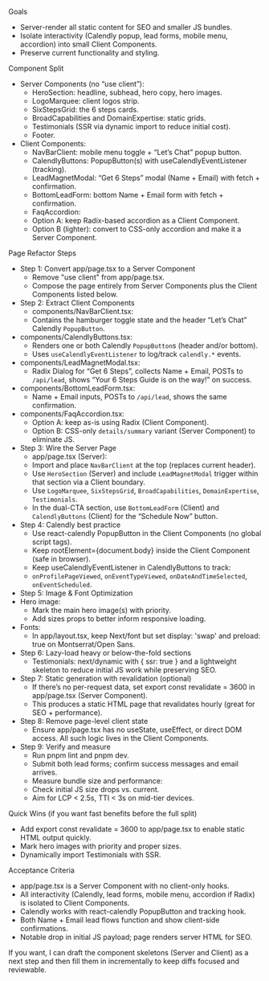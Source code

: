 Goals                                                                                                                                                                                                                              
                                                                                                                                                                                                                                   
- Server-render all static content for SEO and smaller JS bundles.                                                                                                                                                                 
- Isolate interactivity (Calendly popup, lead forms, mobile menu, accordion) into small Client Components.                                                                                                                         
- Preserve current functionality and styling.                                                                                                                                                                                      
                                                                                                                                                                                                                                   
Component Split                                                                                                                                                                                                                    
                                                                                                                                                                                                                                   
- Server Components (no “use client”):                                                                                                                                                                                             
    - HeroSection: headline, subhead, hero copy, hero images.                                                                                                                                                                      
    - LogoMarquee: client logos strip.                                                                                                                                                                                             
    - SixStepsGrid: the 6 steps cards.                                                                                                                                                                                             
    - BroadCapabilities and DomainExpertise: static grids.                                                                                                                                                                         
    - Testimonials (SSR via dynamic import to reduce initial cost).                                                                                                                                                                
    - Footer.                                                                                                                                                                                                                      
- Client Components:                                                                                                                                                                                                               
    - NavBarClient: mobile menu toggle + “Let’s Chat” popup button.                                                                                                                                                                
    - CalendlyButtons: PopupButton(s) with useCalendlyEventListener (tracking).                                                                                                                                                    
    - LeadMagnetModal: “Get 6 Steps” modal (Name + Email) with fetch + confirmation.                                                                                                                                               
    - BottomLeadForm: bottom Name + Email form with fetch + confirmation.                                                                                                                                                          
    - FaqAccordion:                                                                                                                                                                                                                
    - Option A: keep Radix-based accordion as a Client Component.                                                                                                                                                                  
    - Option B (lighter): convert to CSS-only accordion and make it a Server Component.                                                                                                                                            
                                                                                                                                                                                                                                   
Page Refactor Steps                                                                                                                                                                                                                
                                                                                                                                                                                                                                   
- Step 1: Convert app/page.tsx to a Server Component                                                                                                                                                                               
    - Remove "use client" from app/page.tsx.                                                                                                                                                                                       
    - Compose the page entirely from Server Components plus the Client Components listed below.                                                                                                                                    
- Step 2: Extract Client Components                                                                                                                                                                                                
    - components/NavBarClient.tsx:                                                                                                                                                                                                 
    - Contains the hamburger toggle state and the header “Let’s Chat” Calendly `PopupButton`.                                                                                                                                      
- components/CalendlyButtons.tsx:                                                                                                                                                                                                  
    - Renders one or both Calendly `PopupButton`s (header and/or bottom).                                                                                                                                                          
    - Uses `useCalendlyEventListener` to log/track `calendly.*` events.                                                                                                                                                            
- components/LeadMagnetModal.tsx:                                                                                                                                                                                                  
    - Radix Dialog for “Get 6 Steps”, collects Name + Email, POSTs to `/api/lead`, shows “Your 6 Steps Guide is on the way!” on success.                                                                                           
- components/BottomLeadForm.tsx:                                                                                                                                                                                                   
    - Name + Email inputs, POSTs to `/api/lead`, shows the same confirmation.                                                                                                                                                      
- components/FaqAccordion.tsx:                                                                                                                                                                                                     
    - Option A: keep as-is using Radix (Client Component).                                                                                                                                                                         
    - Option B: CSS-only `details/summary` variant (Server Component) to eliminate JS.                                                                                                                                             
- Step 3: Wire the Server Page                                                                                                                                                                                                     
    - app/page.tsx (Server):                                                                                                                                                                                                       
    - Import and place `NavBarClient` at the top (replaces current header).                                                                                                                                                        
    - Use `HeroSection` (Server) and include `LeadMagnetModal` trigger within that section via a Client boundary.                                                                                                                  
    - Use `LogoMarquee`, `SixStepsGrid`, `BroadCapabilities`, `DomainExpertise`, `Testimonials`.                                                                                                                                   
    - In the dual-CTA section, use `BottomLeadForm` (Client) and `CalendlyButtons` (Client) for the “Schedule Now” button.                                                                                                         
- Step 4: Calendly best practice                                                                                                                                                                                                   
    - Use react-calendly PopupButton in the Client Components (no global script tags).                                                                                                                                             
    - Keep rootElement={document.body} inside the Client Component (safe in browser).                                                                                                                                              
    - Keep useCalendlyEventListener in CalendlyButtons to track:                                                                                                                                                                   
    - `onProfilePageViewed`, `onEventTypeViewed`, `onDateAndTimeSelected`, `onEventScheduled`.                                                                                                                                     
- Step 5: Image & Font Optimization                                                                                                                                                                                                
- Hero image:                                                                                                                                                                                                                      
    - Mark the main hero image(s) with priority.                                                                                                                                                                                   
    - Add sizes props to better inform responsive loading.                                                                                                                                                                         
- Fonts:                                                                                                                                                                                                                           
    - In app/layout.tsx, keep Next/font but set display: 'swap' and preload: true on Montserrat/Open Sans.                                                                                                                         
- Step 6: Lazy-load heavy or below-the-fold sections                                                                                                                                                                               
    - Testimonials: next/dynamic with { ssr: true } and a lightweight skeleton to reduce initial JS work while preserving SEO.                                                                                                     
- Step 7: Static generation with revalidation (optional)                                                                                                                                                                           
    - If there’s no per-request data, set export const revalidate = 3600 in app/page.tsx (Server Component).                                                                                                                       
    - This produces a static HTML page that revalidates hourly (great for SEO + performance).                                                                                                                                      
- Step 8: Remove page-level client state                                                                                                                                                                                           
    - Ensure app/page.tsx has no useState, useEffect, or direct DOM access. All such logic lives in the Client Components.                                                                                                         
- Step 9: Verify and measure                                                                                                                                                                                                       
    - Run pnpm lint and pnpm dev.                                                                                                                                                                                                  
    - Submit both lead forms; confirm success messages and email arrives.
    - Measure bundle size and performance:
    - Check initial JS size drops vs. current.
    - Aim for LCP < 2.5s, TTI < 3s on mid-tier devices.

Quick Wins (if you want fast benefits before the full split)

- Add export const revalidate = 3600 to app/page.tsx to enable static HTML output quickly.
- Mark hero images with priority and proper sizes.
- Dynamically import Testimonials with SSR.

Acceptance Criteria

- app/page.tsx is a Server Component with no client-only hooks.
- All interactivity (Calendly, lead forms, mobile menu, accordion if Radix) is isolated to Client Components.
- Calendly works with react-calendly PopupButton and tracking hook.
- Both Name + Email lead flows function and show client-side confirmations.
- Notable drop in initial JS payload; page renders server HTML for SEO.

If you want, I can draft the component skeletons (Server and Client) as a next step and then fill them in incrementally to keep diffs focused and reviewable.